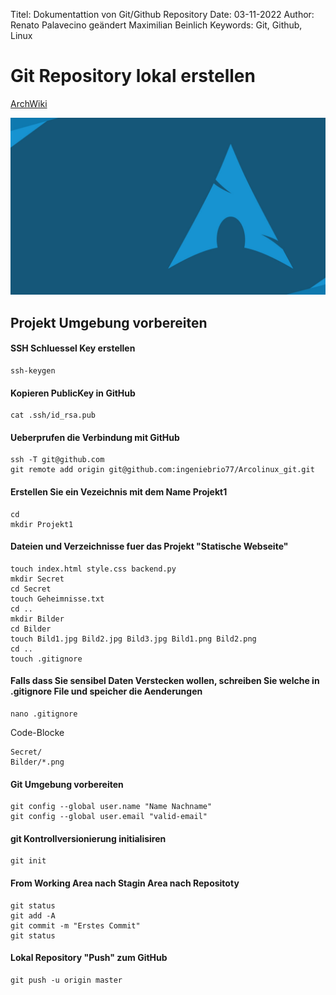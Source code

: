 Titel:  Dokumentattion von Git/Github Repository
Date:   03-11-2022
Author: Renato Palavecino geändert Maximilian Beinlich
Keywords:   Git, Github, Linux


# Git Repository lokal erstellen
[ArchWiki](https://wiki.archlinux.org "ArchWiki")


![Alt-Text](https://github.com/Spruehhack/Projekt1_Linux/blob/master/archlinux.jpg)

## Projekt Umgebung vorbereiten

#### SSH Schluessel Key erstellen

    ssh-keygen

#### Kopieren PublicKey in GitHub

    cat .ssh/id_rsa.pub

#### Ueberprufen die Verbindung mit GitHub

    ssh -T git@github.com
    git remote add origin git@github.com:ingeniebrio77/Arcolinux_git.git


#### Erstellen Sie ein Vezeichnis mit dem Name Projekt1

    cd
    mkdir Projekt1

#### Dateien und Verzeichnisse fuer das Projekt "Statische Webseite"

    touch index.html style.css backend.py 
    mkdir Secret
    cd Secret
    touch Geheimnisse.txt
    cd ..
    mkdir Bilder
    cd Bilder
    touch Bild1.jpg Bild2.jpg Bild3.jpg Bild1.png Bild2.png
    cd ..
    touch .gitignore

#### Falls dass Sie sensibel Daten Verstecken wollen, schreiben Sie welche in .gitignore File und speicher die Aenderungen

    nano .gitignore

Code-Blocke

    Secret/
    Bilder/*.png

#### Git Umgebung vorbereiten

    git config --global user.name "Name Nachname"
    git config --global user.email "valid-email"

#### git Kontrollversionierung initialisiren

    git init

#### From Working Area nach Stagin Area nach Repositoty

    git status
    git add -A
    git commit -m "Erstes Commit"
    git status

#### Lokal Repository "Push" zum GitHub

    git push -u origin master


